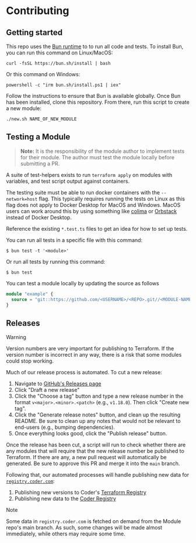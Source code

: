 # Contributing

## Getting started

This repo uses the [Bun runtime](https://bun.sh/) to to run all code and tests. To install Bun, you can run this command on Linux/MacOS:

```shell
curl -fsSL https://bun.sh/install | bash
```

Or this command on Windows:

```shell
powershell -c "irm bun.sh/install.ps1 | iex"
```

Follow the instructions to ensure that Bun is available globally. Once Bun has been installed, clone this repository. From there, run this script to create a new module:

```shell
./new.sh NAME_OF_NEW_MODULE
```

## Testing a Module

> **Note:** It is the responsibility of the module author to implement tests for their module. The author must test the module locally before submitting a PR.

A suite of test-helpers exists to run `terraform apply` on modules with variables, and test script output against containers.

The testing suite must be able to run docker containers with the `--network=host` flag. This typically requires running the tests on Linux as this flag does not apply to Docker Desktop for MacOS and Windows. MacOS users can work around this by using something like [colima](https://github.com/abiosoft/colima) or [Orbstack](https://orbstack.dev/) instead of Docker Desktop.

Reference the existing `*.test.ts` files to get an idea for how to set up tests.

You can run all tests in a specific file with this command:

```shell
$ bun test -t '<module>'
```

Or run all tests by running this command:

```shell
$ bun test
```

You can test a module locally by updating the source as follows

```tf
module "example" {
  source = "git::https://github.com/<USERNAME>/<REPO>.git//<MODULE-NAME>?ref=<BRANCH-NAME>"
}
```

## Releases

> [!WARNING]
> Version numbers are very important for publishing to Terraform. If the version number is incorrect in any way, there is a risk that some modules could stop working.

Much of our release process is automated. To cut a new release:

1. Navigate to [GitHub's Releases page](https://github.com/coder/modules/releases)
2. Click "Draft a new release"
3. Click the "Choose a tag" button and type a new release number in the format `v<major>.<minor>.<patch>` (e.g., `v1.18.0`). Then click "Create new tag".
4. Click the "Generate release notes" button, and clean up the resulting README. Be sure to clean up any notes that would not be relevant to end-users (e.g., bumping dependencies).
5. Once everything looks good, click the "Publish release" button.

Once the release has been cut, a script will run to check whether there are any modules that will require that the new release number be published to Terraform. If there are any, a new pull request will automatically be generated. Be sure to approve this PR and merge it into the `main` branch.

Following that, our automated processes will handle publishing new data for [`registry.coder.com`](https://github.com/coder/registry.coder.com/):

1. Publishing new versions to Coder's [Terraform Registry](https://registry.terraform.io/providers/coder/coder/latest)
2. Publishing new data to the [Coder Registry](https://registry.coder.com)

> [!NOTE]
> Some data in `registry.coder.com` is fetched on demand from the Module repo's main branch. As such, some changes will be made almost immediately, while others may require some time.

